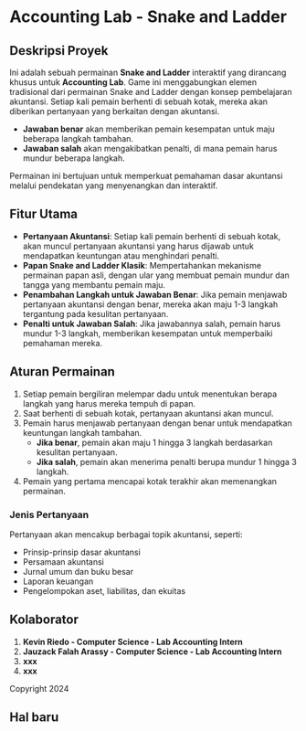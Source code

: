 # Accounting Lab - Snake and Ladder

## Deskripsi Proyek

Ini adalah sebuah permainan **Snake and Ladder** interaktif yang dirancang khusus untuk **Accounting Lab**. Game ini menggabungkan elemen tradisional dari permainan Snake and Ladder dengan konsep pembelajaran akuntansi. Setiap kali pemain berhenti di sebuah kotak, mereka akan diberikan pertanyaan yang berkaitan dengan akuntansi.

- **Jawaban benar** akan memberikan pemain kesempatan untuk maju beberapa langkah tambahan.
- **Jawaban salah** akan mengakibatkan penalti, di mana pemain harus mundur beberapa langkah.

Permainan ini bertujuan untuk memperkuat pemahaman dasar akuntansi melalui pendekatan yang menyenangkan dan interaktif.

## Fitur Utama

- **Pertanyaan Akuntansi**: Setiap kali pemain berhenti di sebuah kotak, akan muncul pertanyaan akuntansi yang harus dijawab untuk mendapatkan keuntungan atau menghindari penalti.
- **Papan Snake and Ladder Klasik**: Mempertahankan mekanisme permainan papan asli, dengan ular yang membuat pemain mundur dan tangga yang membantu pemain maju.
- **Penambahan Langkah untuk Jawaban Benar**: Jika pemain menjawab pertanyaan akuntansi dengan benar, mereka akan maju 1-3 langkah tergantung pada kesulitan pertanyaan.
- **Penalti untuk Jawaban Salah**: Jika jawabannya salah, pemain harus mundur 1-3 langkah, memberikan kesempatan untuk memperbaiki pemahaman mereka.

## Aturan Permainan

1. Setiap pemain bergiliran melempar dadu untuk menentukan berapa langkah yang harus mereka tempuh di papan.
2. Saat berhenti di sebuah kotak, pertanyaan akuntansi akan muncul.
3. Pemain harus menjawab pertanyaan dengan benar untuk mendapatkan keuntungan langkah tambahan.
   - **Jika benar**, pemain akan maju 1 hingga 3 langkah berdasarkan kesulitan pertanyaan.
   - **Jika salah**, pemain akan menerima penalti berupa mundur 1 hingga 3 langkah.
4. Pemain yang pertama mencapai kotak terakhir akan memenangkan permainan.

### Jenis Pertanyaan

Pertanyaan akan mencakup berbagai topik akuntansi, seperti:

- Prinsip-prinsip dasar akuntansi
- Persamaan akuntansi
- Jurnal umum dan buku besar
- Laporan keuangan
- Pengelompokan aset, liabilitas, dan ekuitas

## Kolaborator

1. **Kevin Riedo - Computer Science - Lab Accounting Intern**
2. **Jauzack Falah Arassy - Computer Science - Lab Accounting Intern**
3. **xxx**
4. **xxx**

Copyright 2024

## Hal baru
